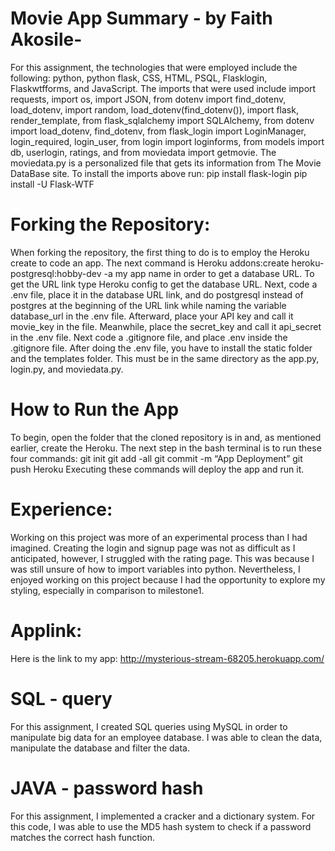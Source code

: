 # Movie App Summary - by Faith Akosile-
For this assignment, the technologies that were employed include the following: python, python flask, CSS, HTML, PSQL, Flasklogin, Flaskwtfforms,  and JavaScript. The imports that were used include import requests, import os, import JSON, from dotenv import find_dotenv, load_dotenv, import random, load_dotenv(find_dotenv()), import flask, render_template, from flask_sqlalchemy import SQLAlchemy, from dotenv import load_dotenv, find_dotenv, from flask_login import LoginManager, login_required, login_user, from login import loginforms, from models import db, userlogin, ratings, and from moviedata import getmovie. The moviedata.py is a personalized file that gets its information from The Movie DataBase site.
To install the imports above run:
pip install flask-login
pip install -U Flask-WTF

# Forking the Repository:
When forking the repository, the first thing to do is to employ the Heroku create to code an app. The next command is Heroku addons:create heroku-postgresql:hobby-dev -a my app name in order to get a database URL. To get the URL link type Heroku config to get the database URL. Next, code a .env file, place it in the database URL link, and do postgresql instead of postgres at the beginning of the URL link while naming the variable database_url in the .env file. Afterward, place your API key and call it movie_key in the file. Meanwhile, place the secret_key and call it api_secret in the .env file. Next code a .gitignore file, and place .env inside the .gitignore file. After doing the .env file, you have to install the static folder and the templates folder. This must be in the same directory as the app.py, login.py, and moviedata.py.

# How to Run the App
To begin, open the folder that the cloned repository is in and, as mentioned earlier, create the Heroku. The next step in the bash terminal is to run these four commands:
git init
git add -all
git commit -m “App Deployment”
git push Heroku
Executing these commands will deploy the app and run it.

# Experience:
Working on this project was more of an experimental process than I had imagined. Creating the login and signup page was not as difficult as I anticipated, however, I struggled with the rating page. This was because I was still unsure of how to import variables into python. Nevertheless, I enjoyed working on this project because I had the opportunity to explore my styling, especially in comparison to milestone1.
# Applink:
Here is the link to my app: http://mysterious-stream-68205.herokuapp.com/
# SQL - query
For this assignment, I created SQL queries using MySQL in order to manipulate big data for an employee database. I was able to clean the data, manipulate the database and filter the data.
# JAVA - password hash
For this assignment, I implemented a cracker and a dictionary system. For this code, I was able to use the MD5 hash system to check if a password matches the correct hash function.


